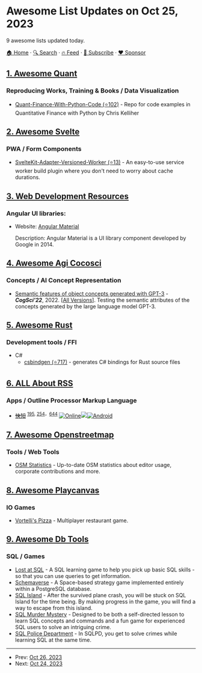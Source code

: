 # Awesome List Updates on Oct 25, 2023

9 awesome lists updated today.

[🏠 Home](/README.md) · [🔍 Search](https://www.trackawesomelist.com/search/) · [🔥 Feed](https://www.trackawesomelist.com/rss.xml) · [📮 Subscribe](https://trackawesomelist.us17.list-manage.com/subscribe?u=d2f0117aa829c83a63ec63c2f&id=36a103854c) · [❤️  Sponsor](https://github.com/sponsors/theowenyoung)



## [1. Awesome Quant](/content/wilsonfreitas/awesome-quant/README.md)

### Reproducing Works, Training & Books / Data Visualization

*   [Quant-Finance-With-Python-Code (⭐102)](https://github.com/lingyixu/Quant-Finance-With-Python-Code) - Repo for code examples in Quantitative Finance with Python by Chris Kelliher

## [2. Awesome Svelte](/content/TheComputerM/awesome-svelte/README.md)

### PWA / Form Components

*   [SvelteKit-Adapter-Versioned-Worker (⭐13)](https://github.com/hedgehog125/SvelteKit-Adapter-Versioned-Worker) - An easy-to-use service worker build plugin where you don't need to worry about cache durations.

## [3. Web Development Resources](/content/markodenic/web-development-resources/README.md)

### Angular UI libraries:

- Website: [Angular Material](https://material.angular.io/)

  Description: Angular Material is a UI library component developed by Google in 2014.



## [4. Awesome Agi Cocosci](/content/YuzheSHI/awesome-agi-cocosci/README.md)

### Concepts / AI Concept Representation

*   [Semantic features of object concepts generated with GPT-3](https://escholarship.org/uc/item/44s454ng) - ***CogSci'22***, 2022. \[[All Versions](https://scholar.google.com/scholar?cluster=16958563995984242923\&hl=en\&as_sdt=0,5)]. Testing the semantic attributes of the concepts generated by the large language model GPT-3.

## [5. Awesome Rust](/content/rust-unofficial/awesome-rust/README.md)

### Development tools / FFI

*   C#
    *   [csbindgen (⭐717)](https://github.com/Cysharp/csbindgen) - generates C# bindings for Rust source files

## [6. ALL About RSS](/content/AboutRSS/ALL-about-RSS/README.md)

### Apps / Outline Processor Markup Language

*   [~~快知~~](http://kzfeed.com/) <sup>[195](https://t.me/s/aboutrss/195), [254](https://t.me/s/aboutrss/254)，[644](https://t.me/s/aboutrss/644)</sup> [![Online](https://github.com/AboutRSS/ALL-about-RSS/raw/master/media/icons8-web-design-16.png)](http://kzfeed.com/login)[![](https://github.com/AboutRSS/ALL-about-RSS/raw/master/media/icons8-iphone-16.png)](https://apps.apple.com/cn/app/%E5%BF%AB%E7%9F%A5-%E8%AE%A9%E4%BF%A1%E6%81%AF%E8%8E%B7%E5%8F%96%E6%9B%B4%E9%AB%98%E6%95%88/id1465578855)[![Android](https://github.com/AboutRSS/ALL-about-RSS/raw/master/media/android.png)](https://www.coolapk.com/apk/244476)

## [7. Awesome Openstreetmap](/content/osmlab/awesome-openstreetmap/README.md)

### Tools / Web Tools

*   [OSM Statistics](https://piebro.github.io/openstreetmap-statistics/) - Up-to-date OSM statistics about editor usage, corporate contributions and more.

## [8. Awesome Playcanvas](/content/playcanvas/awesome-playcanvas/README.md)

### IO Games

*   [Vortelli's Pizza](https://poki.com/en/g/vortellis-pizza-delivery) - Multiplayer restaurant game.

## [9. Awesome Db Tools](/content/mgramin/awesome-db-tools/README.md)

### SQL / Games

*   [Lost at SQL](https://lost-at-sql.therobinlord.com) - A SQL learning game to help you pick up basic SQL skills - so that you can use queries to get information.
*   [Schemaverse](https://datalemur.com/blog/games-to-learn-sql#schemaverse) - A Space-based strategy game implemented entirely within a PostgreSQL database.
*   [SQL Island](https://sql-island.informatik.uni-kl.de) - After the survived plane crash, you will be stuck on SQL Island for the time being. By making progress in the game, you will find a way to escape from this island.
*   [SQL Murder Mystery](https://mystery.knightlab.com) - Designed to be both a self-directed lesson to learn SQL concepts and commands and a fun game for experienced SQL users to solve an intriguing crime.
*   [SQL Police Department](https://sqlpd.com) - In SQLPD, you get to solve crimes while learning SQL at the same time.

---

- Prev: [Oct 26, 2023](/content/2023/10/26/README.md)
- Next: [Oct 24, 2023](/content/2023/10/24/README.md)
